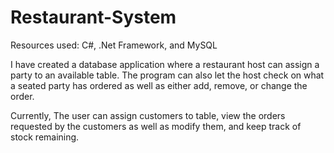 Restaurant-System
===

Resources used: C#, .Net Framework, and MySQL

I have created a database application where a restaurant host can assign a party to an available table. The program can also let the host check on what a seated party has ordered as well as either add, remove, or change the order.

Currently,
The user can assign customers to table, view the orders requested by the customers as well as modify them, and keep track of stock remaining.

